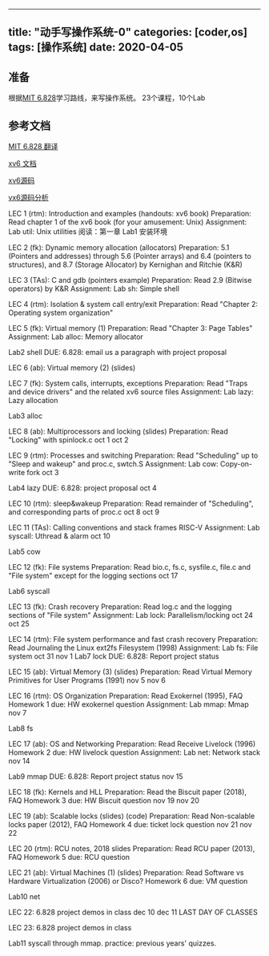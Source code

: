 
---
title: "动手写操作系统-0"
categories: [coder,os]
tags: [操作系统]
date: 2020-04-05
---


## 准备

根据[MIT 6.828](https://pdos.csail.mit.edu/6.828/2019/)学习路线，来写操作系统。
23个课程，10个Lab


## 参考文档
[MIT 6.828 翻译](https://123xzy.github.io/2019/03/08/MIT-6-828-Operating-System-Engineering/)

[xv6 文档](https://th0ar.gitbooks.io/xv6-chinese/content/content/chapter0.html)

[xv6源码](https://github.com/HeisenbergV/xv6-riscv-fall19/tree/xv6-riscv-fall19/kernel)

[vx6源码分析](https://blog.csdn.net/qq_25426415/category_6684908.html)



LEC 1 (rtm): Introduction and examples (handouts: xv6 book) Preparation: Read chapter 1 of the xv6 book (for your amusement: Unix) Assignment: Lab util: Unix utilities 阅读：第一章 Lab1 安装环境

LEC 2 (fk): Dynamic memory allocation (allocators) Preparation: 5.1 (Pointers and addresses) through 5.6 (Pointer arrays) and 6.4 (pointers to structures), and 8.7 (Storage Allocator) by Kernighan and Ritchie (K&R)

LEC 3 (TAs): C and gdb (pointers example) Preparation: Read 2.9 (Bitwise operators) by K&R Assignment: Lab sh: Simple shell

LEC 4 (rtm): Isolation & system call entry/exit Preparation: Read "Chapter 2: Operating system organization"

LEC 5 (fk): Virtual memory (1) Preparation: Read "Chapter 3: Page Tables" Assignment: Lab alloc: Memory allocator

Lab2 shell DUE: 6.828: email us a paragraph with project proposal

LEC 6 (ab): Virtual memory (2) (slides)

LEC 7 (fk): System calls, interrupts, exceptions Preparation: Read "Traps and device drivers" and the related xv6 source files Assignment: Lab lazy: Lazy allocation

Lab3 alloc

LEC 8 (ab): Multiprocessors and locking (slides) Preparation: Read "Locking" with spinlock.c oct 1 oct 2

LEC 9 (rtm): Processes and switching Preparation: Read "Scheduling" up to "Sleep and wakeup" and proc.c, swtch.S Assignment: Lab cow: Copy-on-write fork oct 3

Lab4 lazy DUE: 6.828: project proposal oct 4

LEC 10 (rtm): sleep&wakeup Preparation: Read remainder of "Scheduling", and corresponding parts of proc.c oct 8 oct 9

LEC 11 (TAs): Calling conventions and stack frames RISC-V Assignment: Lab syscall: Uthread & alarm oct 10

Lab5 cow

LEC 12 (fk): File systems Preparation: Read bio.c, fs.c, sysfile.c, file.c and "File system" except for the logging sections oct 17

Lab6 syscall

LEC 13 (fk): Crash recovery Preparation: Read log.c and the logging sections of "File system" Assignment: Lab lock: Parallelism/locking oct 24 oct 25

LEC 14 (rtm): File system performance and fast crash recovery Preparation: Read Journaling the Linux ext2fs Filesystem (1998) Assignment: Lab fs: File system oct 31 nov 1 Lab7 lock DUE: 6.828: Report project status

LEC 15 (ab): Virtual Memory (3) (slides) Preparation: Read Virtual Memory Primitives for User Programs (1991) nov 5 nov 6

LEC 16 (rtm): OS Organization Preparation: Read Exokernel (1995), FAQ Homework 1 due: HW exokernel question Assignment: Lab mmap: Mmap nov 7

Lab8 fs

LEC 17 (ab): OS and Networking Preparation: Read Receive Livelock (1996) Homework 2 due: HW livelock question Assignment: Lab net: Network stack nov 14

Lab9 mmap DUE: 6.828: Report project status nov 15

LEC 18 (fk): Kernels and HLL Preparation: Read the Biscuit paper (2018), FAQ Homework 3 due: HW Biscuit question nov 19 nov 20

LEC 19 (ab): Scalable locks (slides) (code) Preparation: Read Non-scalable locks paper (2012), FAQ Homework 4 due: ticket lock question nov 21 nov 22

LEC 20 (rtm): RCU notes, 2018 slides Preparation: Read RCU paper (2013), FAQ Homework 5 due: RCU question

LEC 21 (ab): Virtual Machines (1) (slides) Preparation: Read Software vs Hardware Virtualization (2006) or Disco? Homework 6 due: VM question

Lab10 net

LEC 22: 6.828 project demos in class dec 10 dec 11 LAST DAY OF CLASSES

LEC 23: 6.828 project demos in class

Lab11 syscall through mmap. practice: previous years' quizzes.